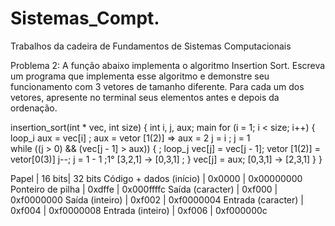 # Sistemas_Compt.
Trabalhos da cadeira de Fundamentos de Sistemas Computacionais


Problema 2: A função abaixo implementa o algoritmo Insertion Sort.
 Escreva um programa que implementa esse algoritmo e demonstre seu funcionamento  com 3 vetores de tamanho diferente. Para cada um dos vetores,
 apresente no terminal seus elementos antes e depois da ordenação.

insertion_sort(int * vec, int size) {
    int i, j, aux; main
    for (i = 1; i < size; i++) { loop_i
        aux = vec[i]    ; aux = vetor [1(2)] => aux = 2
        j = i           ; j = 1  
        while ((j > 0) && (vec[j - 1] > aux)) { ; loop_j
            vec[j] = vec[j - 1]; vetor [1(2)] = vetor[0(3)]
            j--; j = 1 - 1
            ;1° [3,2,1] -> [0,3,1] 
            ; 
        }
        vec[j] = aux; [0,3,1] -> [2,3,1]
    }
}













Papel                   | 16 bits| 32 bits
Código + dados (início) | 0x0000 | 0x00000000
Ponteiro de pilha       | 0xdffe | 0x000ffffc
Saída (caracter)        | 0xf000 | 0xf0000000
Saída (inteiro)         | 0xf002 | 0xf0000004
Entrada (caracter)      | 0xf004 | 0xf0000008
Entrada (inteiro)       | 0xf006 | 0xf000000c










